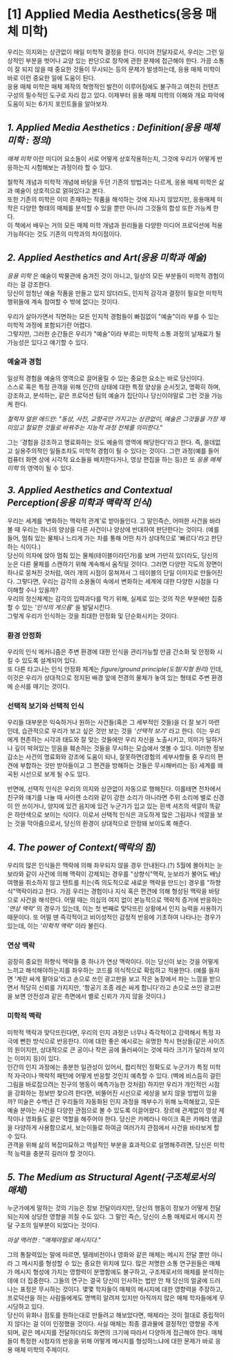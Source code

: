 # __[1] Applied Media Aesthetics(응용 매체 미학)__
우리는 의지와는 상관없이 매일 미학적 결정을 한다. 미디어 전달자로서, 우리는 그런 일상적인 부분을 벗어나
교양 있는 판단으로 창작에 관한 문제에 접근해야 한다. 가끔 소통이 잘 되지 않을 때 중요한 것들이 무시되는 등의 문제가 발생하는데,
응용 매체 미학이 바로 이런 중요한 일에 도움이 된다.   
응용 매체 미학은 매체 제작의 혁명적인 발전이 이루어짐에도 불구하고 여전히 컨텐츠 구성의 필수적인 도구로 자리 잡고 있다. 
이제부터 응용 매체 미학의 이해와 개요 파악에 도움이 되는 6가지 포인트들을 알아보자.

## _1. Applied Media Aesthetics : Definition(응용 매체 미학 : 정의)_
_매체 미학_ 이란 미디어 요소들이 서로 어떻게 상호작용하는지, 그것에 우리가 어떻게 반응하는지 시험해보는 과정이라 할 수 있다.  

철학적 개념과 미학적 개념에 바탕을 두던 기존의 방법과는 다르게, 응용 매체 미학은 삶과 예술이 상호적으로 얽혀있다고 본다.  
또한 기존의 미학은 이미 존재하는 작품을 해석하는 것에 지나지 않았지만, 응용매체 미학은 다양한 형태의 매체를 분석할 수
있을 뿐만 아니라 그것들의 합성 또한 가능케 한다.  
이 책에서 배우는 거의 모든 매체 미학 개념과 원리들을 다양한 미디어 프로덕션에 적용 가능하다는 것도 기존의 미학과의 차이점이다.

## _2. Applied Aesthetics and Art(응용 미학과 예술)_
_응용 미학_ 은 예술이 박물관에 숨겨진 것이 아니고, 일상의 모든 부분들이 미학적 경험이라는 걸 강조한다.  
당신이 엄청난 예술 작품을 만들고 있지 않더라도, 인지적 감각과 결정이 필요한 미학적 행위들에 계속 참여할 수 밖에 없다는 것이다.  

우리가 살아가면서 직면하는 모든 인지적 경험들이 빠짐없이 "예술"이라 부를 수 있는 미학적 과정에 포함되기란 어렵다.  
그렇지만, 그러한 순간들은 우리가 "예술"이라 부르는 미학적 소통 과정의 날재료가 될 가능성은 있다고 얘기할 수 있다.

### 예술과 경험
일상적 경험을 예술의 영역으로 끌어올릴 수 있는 중요한 요소는 바로 당신이다.   
스스로 혹은 특정 관객을 위해 인간의 상태에 대한 특정 양상을 순서짓고, 명확히 하며, 강조하고, 분석하는, 같은 프로덕션 팀의 예술가 집단이나
당신이야말로 그런 것을 가능케 한다.

_철학자 얼윈 에드만: "동상, 사진, 교향곡만 가지고는 상관없이, 예술은 그것들을 가장 재미있고 절묘한 것들로 바꿔주는 지능적 과정 전체를 
의미한다."_

그는 '경험을 강조하고 명료화하는 것도 예술의 영역에 해당한다'라고 한다. 즉, 쓸데없고 실용주의적인 일들조차도 
미학적 경험이 될 수 있다는 것이다. 그런 과정(예를 들어 컴퓨터 화면 상에 시각적 요소들을 배치한다거나, 영상 편집을 하는 등)은 또 
_응용 매체 미학_ 의 영역이 될 수 있다. 

## _3. Applied Aesthetics and Contextual Perception(응용 미학과 맥락적 인식)_
우리는 세계를 '변화하는 맥락적 관계'로 받아들인다. 그 말인즉슨, 어떠한 사건을 바라볼 때 우리는 하나의 양상을 다른 사건이나 양상에 반대하여
판단한다는 것이다. (예를 들어, 멈춰 있는 물체나 느리게 가는 차를 통해 어떤 차가 상대적으로 '빠르다'라고 판단하는 식이다.)  
당신이 의자에 앉아 멈춰 있는 물체(테이블이라던가)를 보며 가만히 있더라도, 당신의 눈은 다른 물체를 스캔하기 위해 계속해서 움직일 것이다. 
그러면 다양한 각도의 장면이 하나로 뭉쳐진 것처럼, 여러 개의 시점이 뭉쳐져서 그 테이블의 단일 이미지로 만들어진다.
그렇다면, 우리는 감각의 소용돌이 속에서 변화하는 세계에 대한 다양한 시점을 다 이해할 수나 있을까?  
우리의 정신체계는 감각의 입력과다를 막기 위해, 실제로 있는 것의 작은 부분에만 집중할 수 있는 _'인식의 게으름'_ 을 발달시킨다.  
그렇게 우리가 인식하는 것을 최대한 안정화 및 단순화시키는 것이다.

### 환경 안정화
우리의 인식 메커니즘은 주변 환경에 대한 인식을 관리가능할 만큼 간소화 및 안정화 시킬 수 있도록 설계되어 있다.  
또 다른 타고나는 인식 안정화 체계는 _figure/ground principle(도형/지형 원리)_ 인데, 이것은 우리가 상대적으로 정지된 배경 앞에 전경의 물체가 놓여 있는 형태로 주변 환경에 순서를 매기는 것이다.

### 선택적 보기와 선택적 인식
우리들 대부분은 익숙하거나 원하는 사건들(혹은 그 세부적인 것들)을 더 잘 보기 마련인데, 습관적으로 우리가 보고 싶은 것만 보는 것을 _'선택적 보기'_ 라고 한다. 이는 우리에게 현존하는 시각과 태도와 잘 맞는 것들에만 우리 자신을 노출시키고, 의미가 덜하거나 깊이 박혀있는 믿음을 훼손하는 것들을 무시하는 모습에서 엿볼 수 있다. 이러한 정보 감소는 사건의 명료화와 강조에 도움이 되나, 잘못하면(경험의 세부사항들 중 우리의 편견에 부합하는 것만 받아들이고 그 편견을 방해하는 것들은 무시해버리는 등) 세계를 왜곡된 시선으로 보게 될 수도 있다.  

반면에, 선택적 인식은 우리의 의지와 상관없이 자동으로 행해진다. 이를테면 전차에서 친구와 얘기를 나눌 때 사이렌 소리와 같이 강한 소리가 아니라면 주위 소리에 별로 신경이 안 쓰이거나, 
양지에 있건 음지에 있건 누군가가 입고 있는 흰색 셔츠의 색깔이 똑같은 하얀색으로 보이는 식이다. 이로서 선택적 인식은 과도하게 많은 그림자나 색깔을 보는 것을 막아줌으로서, 당신의 환경이 상대적으로 안정돼 보이도록 해준다.

## _4. The power of Context(맥락의 힘)_
우리의 많은 인식들은 맥락에 의해 좌우되지 않을 경우 안내된다.(?) 5월에 몰아치는 눈보라와 같이 사건에 의해 맥락이 강제되는 경우를 
"상향식"맥락, 눈보라가 불어도 배낭 여행을 취소하지 않고 텐트를 치는(즉 의도적으로 새로운 맥락을 만드는) 경우를 "하향식"맥락이라고
한다. 가끔 우리는 경험이나 지식 혹은 편견에 의해 형성된 맥락을 바탕으로 사건을 해석한다. 어떨 때는 의심의 여지 없이 본능적으로 
맥락적 증거에 반응하는 _'연상 맥락'_ 의 경우가 있는데, 이는 첫 번째로 맞닥뜨린 상황에서 인지 능력을 사용하기 때문이다. 또 어떨 땐
즉각적이고 비이성적인 감정적 반응에 기초하여 나타나는 경우가 있는데, 이는 _'미학적 맥락'_ 이라 불린다.

### 연상 맥락
굉장히 중요한 하향식 맥락들 중 하나가 연상 맥락이다. 이는 당신이 보는 것을 어떻게 느끼고 해석해야하는지를 좌우하는 코드를 
의식적으로 확립하고 적용한다. (예를 들자면 '계란 싸게 팔아요'라고 손으로 쓰인 광고판을 보고 작은 농장에서 파는 느낌을 받으면서 
적당히 신뢰를 가지지만, '항공기 조종 레슨 싸게 합니다'라고 손으로 쓰인 광고판을 보면 안전성과 같은 측면에서 별로 신뢰가 가지 않을
것이다.) 

### 미학적 맥락
미학적 맥락과 맞닥뜨린다면, 우리의 인지 과정은 너무나 즉각적이고 강력해서 특정 자극에 뻔한 방식으로 반응한다. 
이에 대한 좋은 예시로는 유명한 착시 현상들(같은 사이즈의 원이지만, 상대적으로 큰 공이나 작은 공에 둘러싸이는 것에 따라 크기가 
달라져 보이는 이미지 등)이 있다.  
인간의 인지 과정에는 충분한 일관성이 있어서, 합리적인 정확도로 누군가가 특정 미학적 자극이나 맥락적 패턴에 어떻게 반응할 것인지
예측할 수 있다. (벽에 비스듬히 걸린 그림을 바로잡으려는 친구의 행동이 예측가능한 것처럼)
하지만 우리가 개인적인 시점을 강화하는 정보만 찾으려 한다면, 비뚤어진 시선으로 세상을 보지 않을 방법이 있을까?
미술은 수백년 간 우리들의 자동화된 인지 과정을 깨부수기 위해 노력해왔고, 모든 예술 분야는 사건을 다양한 관점으로 볼 수 있도록
이끌어왔다.
장르에 관계없이 영상 제작이나 영화들도 같은 역할을 해주어야 한다. 당신은 카메라나 마이크 혹은 카메라 앵글을 다양하게 사용함으로서,
보는이들로 하여금 여러가지 관점에서 사건을 바라보게 할 수 있다.  
관객을 위해 삶의 복잡미묘하고 역설적인 부분을 효과적으로 설명해주려면, 당신은 미학적 능력을 충분히 길러야 할 것이다.

## _5. The Medium as Structural Agent(구조체로서의 매체)_
누군가에게 말하는 것의 기능은 정보 전달이라지만, 당신의 행동이 정보가 어떻게 전달되는지에 상당한 영향을 끼칠 수도 있다.
그 말인 즉슨, 당신이 소통 매체로서 메시지 전달 구조의 일부분이 되었다는 것이다.

_마샬 맥러한 : "매체야말로 메시지다."_

그의 통찰력있는 말에 따르면, 텔레비전이나 영화와 같은 매체는 메시지 전달 뿐만 아니라 그 메시지를 형성할 수 있는 중요한 위치에 있다.
많은 저명한 소통 연구원들은 매체가 메시지 형성에 가지는 영향력이 분명함에도 불구하고, 구조제로서의 매체를 분석하는데에 더 집중한다.
그들의 연구는 결국 당신이 인사하는 법만 안 채 당신의 얼굴에 드러나는 표정은 무시하는 것이다. 몇몇 학자들이 매체의 메시지에 대한 영향력을
주장하고, 프로덕션을 하는 사람들에게도 명백히 알려져 있지만 아직까지 많은 매체 학자들에게 무시당하고 있다.  
당신이 유화나 점토를 원하는대로 만들려고 해보았다면, 매체라는 것이 절대로 중립적이지 않다는 걸 이미 인정했을 것이다. 사실 매체는
최종 결과물에 결정적인 영향을 주게 되며, 같은 메시지를 전달하더라도 화면의 크기에 따라서 다양하게 접근해야 한다. 
매체들이 특정한 시청자의 반응을 위해 어떻게 메시지를 형성하느냐에 대한 문제가 바로 응용 매체 미학의 주제이다. 
